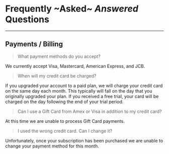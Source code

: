 # Frequently ~Asked~ _Answered_ Questions
----

## Payments / Billing

> What payment methods do you accept?

 We currently accept Visa, Mastercard, American Express, and JCB.

> When will my credit card be charged?

 If you upgraded your account to a paid plan, we will charge your credit card on the same day each month. This typically will fall on the day that you originally upgraded your plan. If you received a free trial, your card will be charged on the day following the end of your trial period.         

> Can I use a Gift Card from Amex or Visa in addition to my credit card?

 At this time we are unable to process Gift Card payments.

> I used the wrong credit card. Can I change it?

Unfortunately, once your subscription has been purchased we are unable to change your payment method for this month. 
